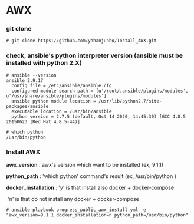 # AWX

### git clone

```
# git clone https://github.com/yahanjunho/Install_AWX.git
```

  

  



### check, ansible's python interpreter version (ansible must be installed with python 2.X)

```
# ansible --version
ansible 2.9.17
  config file = /etc/ansible/ansible.cfg
  configured module search path = [u'/root/.ansible/plugins/modules', u'/usr/share/ansible/plugins/modules']
  ansible python module location = /usr/lib/python2.7/site-packages/ansible
  executable location = /usr/bin/ansible
  python version = 2.7.5 (default, Oct 14 2020, 14:45:30) [GCC 4.8.5 20150623 (Red Hat 4.8.5-44)]
```

```
# which python
/usr/bin/python
```

  

  



### Install AWX

**awx_version** : awx's version which want to be installed (ex, 9.1.1)

**python_path** : 'which python' command's result (ex, /usr/bin/python )

**docker_installation** :  'y' is that install also docker + docker-compose  

​                                         'n' is that do not install any docker + docker-compose

```
# ansible-playbook progress_public_awx_install.yml -e "awx_version=9.1.1 docker_installation=n python_path=/usr/bin/python"
```

